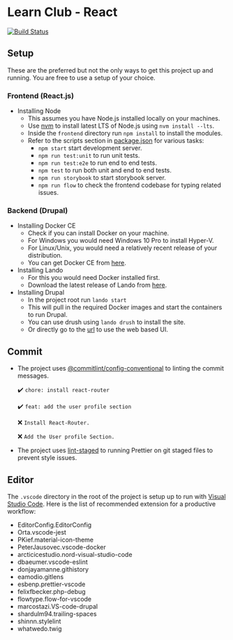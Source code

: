 # Learn Club - React

[![Build Status](https://travis-ci.com/skippednote/learn-club-react.svg?branch=master)](https://travis-ci.com/skippednote/learn-club-react)

## Setup

These are the preferred but not the only ways to get this project up and running.
You are free to use a setup of your choice.

### Frontend (React.js)

* Installing Node
  * This assumes you have Node.js installed locally on your machines.
  * Use [nvm](https://github.com/creationix/nvm) to install latest LTS of Node.js using `nvm install --lts`.
  * Inside the `frontend` directory run `npm install` to install the modules.
  * Refer to the scripts section in [package.json](frontend/package.json) for various tasks:
    * `npm start` start development server.
    * `npm run test:unit` to run unit tests.
    * `npm run test:e2e` to run end to end tests.
    * `npm test` to run both unit and end to end tests.
    * `npm run storybook` to start storybook server.
    * `npm run flow` to check the frontend codebase for typing related issues.

### Backend (Drupal)

* Installing Docker CE
  * Check if you can install Docker on your machine.
  * For Windows you would need Windows 10 Pro to install Hyper-V.
  * For Linux/Unix, you would need a relatively recent release of your distribution.
  * You can get Docker CE from [here](https://www.docker.com/community-edition).
* Installing Lando
  * For this you would need Docker installed first.
  * Download the latest release of Lando from [here](https://github.com/lando/lando/releases).
* Installing Drupal
  * In the project root run `lando start`
  * This will pull in the required Docker images and start the containers to run Drupal.
  * You can use drush using `lando drush` to install the site.
  * Or directly go to the [url](lcr.lndo.site/) to use the web based UI.

## Commit

* The project uses [@commitlint/config-conventional](https://github.com/marionebl/commitlint/tree/master/%40commitlint/config-conventional) to linting the commit messages.

  ✔️ `chore: install react-router`

  ✔️ `feat: add the user profile section`

  ❌ `Install React-Router.`

  ❌ `Add the User profile Section.`

* The project uses [lint-staged](https://github.com/okonet/lint-staged) to running Prettier on git staged files to prevent style issues.

## Editor

The `.vscode` directory in the root of the project is setup up to run with [Visual Studio Code](https://code.visualstudio.com/).
Here is the list of recommended extension for a productive workflow:

* EditorConfig.EditorConfig
* Orta.vscode-jest
* PKief.material-icon-theme
* PeterJausovec.vscode-docker
* arcticicestudio.nord-visual-studio-code
* dbaeumer.vscode-eslint
* donjayamanne.githistory
* eamodio.gitlens
* esbenp.prettier-vscode
* felixfbecker.php-debug
* flowtype.flow-for-vscode
* marcostazi.VS-code-drupal
* shardulm94.trailing-spaces
* shinnn.stylelint
* whatwedo.twig
